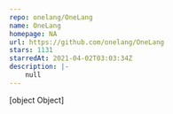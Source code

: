 ```yaml
---
repo: onelang/OneLang
name: OneLang
homepage: NA
url: https://github.com/onelang/OneLang
stars: 1131
starredAt: 2021-04-02T03:03:34Z
description: |-
    null
---
```


[object Object]
